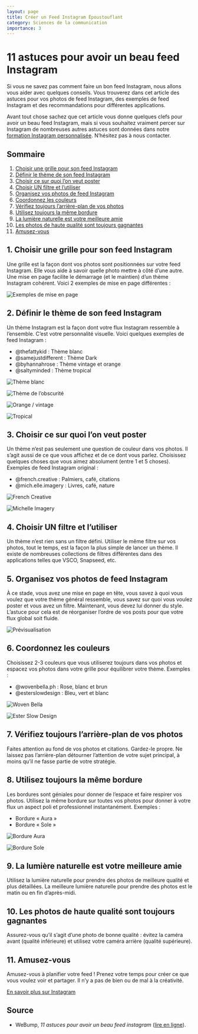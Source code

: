 ```yaml
---
layout: page
title: Créer un Feed Instagram Époustouflant
category: Sciences de la communication
importance: 3
---
```


# 11 astuces pour avoir un beau feed Instagram

Si vous ne savez pas comment faire un bon feed Instagram, nous allons vous aider avec quelques conseils. Vous trouverez dans cet article des astuces pour vos photos de feed Instagram, des exemples de feed Instagram et des recommandations pour différentes applications. 

Avant tout chose sachez que cet article vous donne quelques clefs pour avoir un beau feed Instagram, mais si vous souhaitez vraiment percer sur Instagram de nombreuses autres astuces sont données dans notre [formation Instagram personnalisée](https://webump.fr). N’hésitez pas à nous contacter.

## Sommaire

1. [Choisir une grille pour son feed Instagram](#choisir-une-grille-pour-son-feed-instagram)
2. [Définir le thème de son feed Instagram](#définir-le-thème-de-son-feed-instagram)
3. [Choisir ce sur quoi l’on veut poster](#choisir-ce-sur-quoi-lon-veut-poster)
4. [Choisir UN filtre et l’utiliser](#choisir-un-filtre-et-lutiliser)
5. [Organisez vos photos de feed Instagram](#organisez-vos-photos-de-feed-instagram)
6. [Coordonnez les couleurs](#coordonnez-les-couleurs)
7. [Vérifiez toujours l’arrière-plan de vos photos](#vérifiez-toujours-larrière-plan-de-vos-photos)
8. [Utilisez toujours la même bordure](#utilisez-toujours-la-même-bordure)
9. [La lumière naturelle est votre meilleure amie](#la-lumière-naturelle-est-votre-meilleure-amie)
10. [Les photos de haute qualité sont toujours gagnantes](#les-photos-de-haute-qualité-sont-toujours-gagnantes)
11. [Amusez-vous](#amusez-vous)

## 1. Choisir une grille pour son feed Instagram

Une grille est la façon dont vos photos sont positionnées sur votre feed Instagram. Elle vous aide à savoir quelle photo mettre à côté d’une autre. Une mise en page facilite le démarrage (et le maintien) d’un thème Instagram cohérent. Voici 2 exemples de mise en page différentes :

![Exemples de mise en page](https://blog.webump.fr/wp-content/uploads/2020/07/exemples-feed-instagram.jpg)

## 2. Définir le thème de son feed Instagram

Un thème Instagram est la façon dont votre flux Instagram ressemble à l’ensemble. C’est votre personnalité visuelle. Voici quelques exemples de feed Instagram :

- @thefattykid : Thème blanc
- @samejustdifferent : Thème Dark
- @byhannahrose : Thème vintage et orange
- @saltyminded : Thème tropical

![Thème blanc](https://blog.webump.fr/wp-content/uploads/2020/07/feed-theme-blanc.jpg)

![Thème de l’obscurité](https://blog.webump.fr/wp-content/uploads/2020/07/feed-theme-obscurite.jpg)

![Orange / vintage](https://blog.webump.fr/wp-content/uploads/2020/07/feed-theme-vintage.jpg)

![Tropical](https://blog.webump.fr/wp-content/uploads/2020/07/feed-theme-tropical.jpg)

## 3. Choisir ce sur quoi l’on veut poster

Un thème n’est pas seulement une question de couleur dans vos photos. Il s’agit aussi de ce que vous affichez et de ce dont vous parlez. Choisissez quelques choses que vous aimez absolument (entre 1 et 5 choses). Exemples de feed Instagram original :

- @french.creative : Palmiers, café, citations
- @mich.elle.imagery : Livres, café, nature

![French Creative](https://blog.webump.fr/wp-content/uploads/2020/07/frenchcreative-feed-instagram.jpg)

![Michelle Imagery](https://blog.webump.fr/wp-content/uploads/2020/07/michelleimagery-feed-instagram.jpg)

## 4. Choisir UN filtre et l’utiliser

Un thème n’est rien sans un filtre défini. Utiliser le même filtre sur vos photos, tout le temps, est la façon la plus simple de lancer un thème. Il existe de nombreuses collections de filtres différentes dans des applications telles que VSCO, Snapseed, etc.

## 5. Organisez vos photos de feed Instagram

À ce stade, vous avez une mise en page en tête, vous savez à quoi vous voulez que votre thème général ressemble, vous savez sur quoi vous voulez poster et vous avez un filtre. Maintenant, vous devez lui donner du style. L’astuce pour cela est de réorganiser l’ordre de vos posts pour que votre flux global soit fluide.

![Prévisualisation](https://blog.webump.fr/wp-content/uploads/2020/07/feed-instagram-previsualisation.jpg)

## 6. Coordonnez les couleurs

Choisissez 2-3 couleurs que vous utiliserez toujours dans vos photos et espacez vos photos dans votre grille pour équilibrer votre thème. Exemples :

- @wovenbella.ph : Rose, blanc et brun
- @esterslowdesign : Bleu, vert et blanc

![Woven Bella](https://blog.webump.fr/wp-content/uploads/2020/07/wovenbella-feed-instagram.jpg)

![Ester Slow Design](https://blog.webump.fr/wp-content/uploads/2020/07/esterslowdesign-feed-instagram.jpg)

## 7. Vérifiez toujours l’arrière-plan de vos photos

Faites attention au fond de vos photos et citations. Gardez-le propre. Ne laissez pas l’arrière-plan détourner l’attention de votre sujet principal, à moins qu’il ne fasse partie de votre stratégie.

## 8. Utilisez toujours la même bordure

Les bordures sont géniales pour donner de l’espace et faire respirer vos photos. Utilisez la même bordure sur toutes vos photos pour donner à votre flux un aspect poli et professionnel instantanément. Exemples :

- Bordure « Aura »
- Bordure « Sole »

![Bordure Aura](https://blog.webump.fr/wp-content/uploads/2020/07/feed-instagram-bordure-aura.jpg)

![Bordure Sole](https://blog.webump.fr/wp-content/uploads/2020/07/feed-instagram-bordure-sole.jpg)

## 9. La lumière naturelle est votre meilleure amie

Utilisez la lumière naturelle pour prendre des photos de meilleure qualité et plus détaillées. La meilleure lumière naturelle pour prendre des photos est le matin ou en fin d’après-midi.

## 10. Les photos de haute qualité sont toujours gagnantes

Assurez-vous qu’il s’agit d’une photo de bonne qualité : évitez la caméra avant (qualité inférieure) et utilisez votre caméra arrière (qualité supérieure).

## 11. Amusez-vous

Amusez-vous à planifier votre feed ! Prenez votre temps pour créer ce que vous voulez voir et partager. Il n’y a pas de bien ou de mal à la créativité.

[En savoir plus sur Instagram](https://webump.fr)


## Source
- WeBump, *11 astuces pour avoir un beau feed instagram* ([lire en ligne](https://blog.webump.fr/feed-instagram/#article)).